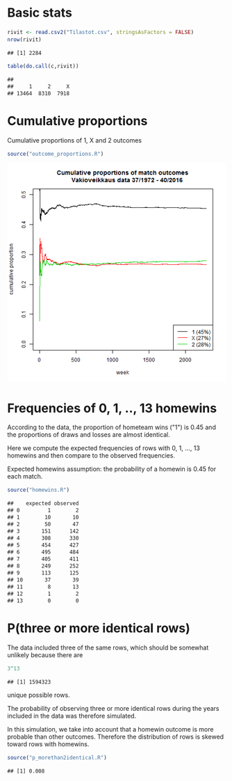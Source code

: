 



# Basic stats


```r
rivit <- read.csv2("Tilastot.csv", stringsAsFactors = FALSE)
nrow(rivit)
```

```
## [1] 2284
```

```r
table(do.call(c,rivit))
```

```
## 
##     1     2     X 
## 13464  8310  7918
```


# Cumulative proportions

Cumulative proportions of 1, X and 2 outcomes


```r
source("outcome_proportions.R")
```

![plot of chunk unnamed-chunk-2](figure/unnamed-chunk-2-1.png)

# Frequencies of 0, 1, .., 13 homewins

According to the data, the proportion of hometeam wins ("1") is 0.45 and the proportions of draws and losses are almost identical.  

Here we compute the expected frequencies of rows with 0, 1, ..., 13 homewins and then compare to the observed frequencies.  

Expected homewins assumption: the probability of a homewin is 0.45 for each match.


```r
source("homewins.R")
```

```
##    expected observed
## 0         1        2
## 1        10       10
## 2        50       47
## 3       151      142
## 4       308      330
## 5       454      427
## 6       495      484
## 7       405      411
## 8       249      252
## 9       113      125
## 10       37       39
## 11        8       13
## 12        1        2
## 13        0        0
```

# P(three or more identical rows)

The data included three of the same rows, which should be somewhat unlikely because there are 


```r
3^13
```

```
## [1] 1594323
```

unique possible rows.

The probability of observing three or more identical rows during the years included in the data was therefore simulated. 

In this simulation, we take into account that a homewin outcome is more probable than other outcomes. Therefore the distribution of rows is skewed toward rows with homewins.


```r
source("p_morethan2identical.R")
```

```
## [1] 0.008
```
